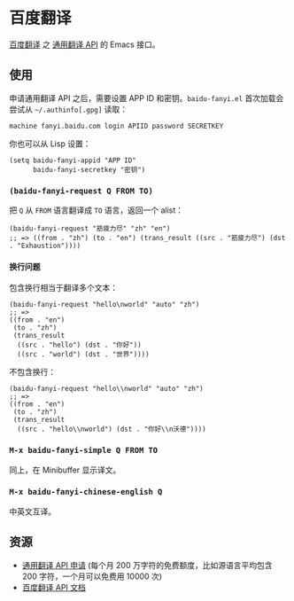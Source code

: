 # 百度翻译

[百度翻译](https://fanyi.baidu.com) 之 [通用翻译 API](http://api.fanyi.baidu.com/api/trans/product/prodinfo) 的 Emacs 接口。

## 使用

申请通用翻译 API 之后，需要设置 APP ID 和密钥。`baidu-fanyi.el` 首次加载会尝试从 `~/.authinfo[.gpg]` 读取：

    machine fanyi.baidu.com login APIID password SECRETKEY

你也可以从 Lisp 设置：

``` emacs-lisp
(setq baidu-fanyi-appid "APP ID"
      baidu-fanyi-secretkey "密钥")
```

### `(baidu-fanyi-request Q FROM TO)`

把 `Q` 从 `FROM` 语言翻译成 `TO` 语言，返回一个 alist：

``` emacs-lisp
(baidu-fanyi-request "筋疲力尽" "zh" "en")
;; => ((from . "zh") (to . "en") (trans_result ((src . "筋疲力尽") (dst . "Exhaustion"))))
```

#### 换行问题

包含换行相当于翻译多个文本：

``` emacs-lisp
(baidu-fanyi-request "hello\nworld" "auto" "zh")
;; =>
((from . "en")
 (to . "zh")
 (trans_result
  ((src . "hello") (dst . "你好"))
  ((src . "world") (dst . "世界"))))
```

不包含换行：

``` emacs-lisp
(baidu-fanyi-request "hello\\nworld" "auto" "zh")
;; => 
((from . "en")
 (to . "zh")
 (trans_result
  ((src . "hello\\nworld") (dst . "你好\\n沃德"))))
```

### `M-x baidu-fanyi-simple Q FROM TO`

同上，在 Minibuffer 显示译文。

### `M-x baidu-fanyi-chinese-english Q`

中英文互译。

## 资源

- [通用翻译 API 申请](http://api.fanyi.baidu.com/api/trans/product/prodinfo) (每个月 200 万字符的免费额度，比如源语言平均包含 200 字符，一个月可以免费用 10000 次)
- [百度翻译 API 文档](http://api.fanyi.baidu.com/api/trans/product/apidoc)
